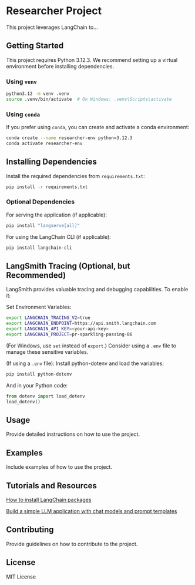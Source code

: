 # Researcher Project

This project leverages LangChain to...

## Getting Started

This project requires Python 3.12.3. We recommend setting up a virtual environment before installing dependencies.

### Using `venv`

```bash
python3.12 -m venv .venv
source .venv/bin/activate  # On Windows: .venv\Scripts\activate
```

### Using `conda`

If you prefer using `conda`, you can create and activate a conda environment:

```bash
conda create --name researcher-env python=3.12.3
conda activate researcher-env
```

## Installing Dependencies

Install the required dependencies from `requirements.txt`:

```bash
pip install -r requirements.txt
```

### Optional Dependencies

For serving the application (if applicable):

```bash
pip install "langserve[all]"
```

For using the LangChain CLI (if applicable):

```bash
pip install langchain-cli
```

## LangSmith Tracing (Optional, but Recommended)

LangSmith provides valuable tracing and debugging capabilities. To enable it:

Set Environment Variables:

```bash
export LANGCHAIN_TRACING_V2=true
export LANGCHAIN_ENDPOINT=https://api.smith.langchain.com
export LANGCHAIN_API_KEY=<your-api-key>
export LANGCHAIN_PROJECT=pr-sparkling-passing-86
```

(For Windows, use `set` instead of `export`.) Consider using a `.env` file to manage these sensitive variables.

(If using a `.env` file): Install python-dotenv and load the variables:

```bash
pip install python-dotenv
```

And in your Python code:

```python
from dotenv import load_dotenv
load_dotenv()
```

## Usage

Provide detailed instructions on how to use the project.

## Examples

Include examples of how to use the project.

## Tutorials and Resources

[How to install LangChain packages](https://python.langchain.com/docs/how_to/installation/)

[Build a simple LLM application with chat models and prompt templates](https://python.langchain.com/docs/tutorials/llm_chain/)

## Contributing

Provide guidelines on how to contribute to the project.

## License

MIT License
